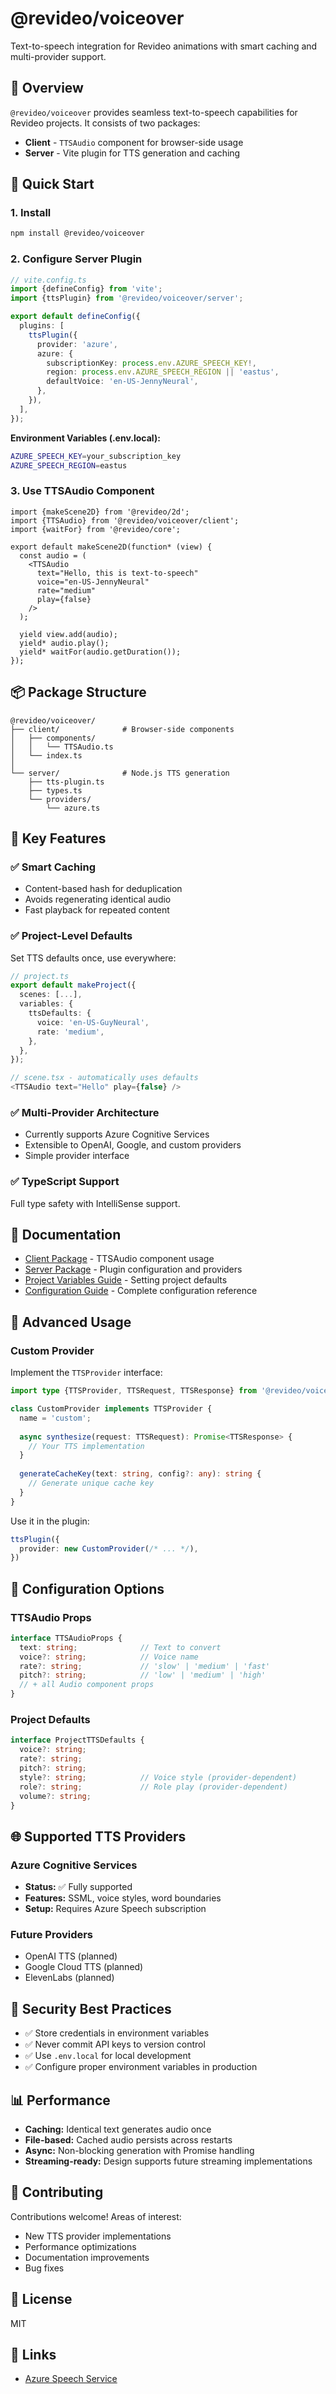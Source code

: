 # @revideo/voiceover

Text-to-speech integration for Revideo animations with smart caching and multi-provider support.

## 🎯 Overview

`@revideo/voiceover` provides seamless text-to-speech capabilities for Revideo projects. It consists of two packages:

- **Client** - `TTSAudio` component for browser-side usage
- **Server** - Vite plugin for TTS generation and caching

## 🚀 Quick Start

### 1. Install

```bash
npm install @revideo/voiceover
```

### 2. Configure Server Plugin

```typescript
// vite.config.ts
import {defineConfig} from 'vite';
import {ttsPlugin} from '@revideo/voiceover/server';

export default defineConfig({
  plugins: [
    ttsPlugin({
      provider: 'azure',
      azure: {
        subscriptionKey: process.env.AZURE_SPEECH_KEY!,
        region: process.env.AZURE_SPEECH_REGION || 'eastus',
        defaultVoice: 'en-US-JennyNeural',
      },
    }),
  ],
});
```

**Environment Variables (.env.local):**
```bash
AZURE_SPEECH_KEY=your_subscription_key
AZURE_SPEECH_REGION=eastus
```

### 3. Use TTSAudio Component

```tsx
import {makeScene2D} from '@revideo/2d';
import {TTSAudio} from '@revideo/voiceover/client';
import {waitFor} from '@revideo/core';

export default makeScene2D(function* (view) {
  const audio = (
    <TTSAudio 
      text="Hello, this is text-to-speech"
      voice="en-US-JennyNeural"
      rate="medium"
      play={false}
    />
  );
  
  yield view.add(audio);
  yield* audio.play();
  yield* waitFor(audio.getDuration());
});
```

## 📦 Package Structure

```
@revideo/voiceover/
├── client/              # Browser-side components
│   ├── components/
│   │   └── TTSAudio.ts
│   └── index.ts
│
└── server/              # Node.js TTS generation
    ├── tts-plugin.ts
    ├── types.ts
    └── providers/
        └── azure.ts
```

## 🎨 Key Features

### ✅ Smart Caching
- Content-based hash for deduplication
- Avoids regenerating identical audio
- Fast playback for repeated content

### ✅ Project-Level Defaults
Set TTS defaults once, use everywhere:

```typescript
// project.ts
export default makeProject({
  scenes: [...],
  variables: {
    ttsDefaults: {
      voice: 'en-US-GuyNeural',
      rate: 'medium',
    },
  },
});

// scene.tsx - automatically uses defaults
<TTSAudio text="Hello" play={false} />
```

### ✅ Multi-Provider Architecture
- Currently supports Azure Cognitive Services
- Extensible to OpenAI, Google, and custom providers
- Simple provider interface

### ✅ TypeScript Support
Full type safety with IntelliSense support.

## 📖 Documentation

- [Client Package](./client/README.md) - TTSAudio component usage
- [Server Package](./server/README.md) - Plugin configuration and providers
- [Project Variables Guide](./docs/PROJECT_VARIABLES.md) - Setting project defaults
- [Configuration Guide](./docs/PROJECT_DEFAULTS_SOLUTION.md) - Complete configuration reference

## 🔧 Advanced Usage

### Custom Provider

Implement the `TTSProvider` interface:

```typescript
import type {TTSProvider, TTSRequest, TTSResponse} from '@revideo/voiceover/server';

class CustomProvider implements TTSProvider {
  name = 'custom';
  
  async synthesize(request: TTSRequest): Promise<TTSResponse> {
    // Your TTS implementation
  }
  
  generateCacheKey(text: string, config?: any): string {
    // Generate unique cache key
  }
}
```

Use it in the plugin:

```typescript
ttsPlugin({
  provider: new CustomProvider(/* ... */),
})
```

## 🎯 Configuration Options

### TTSAudio Props

```typescript
interface TTSAudioProps {
  text: string;              // Text to convert
  voice?: string;            // Voice name
  rate?: string;             // 'slow' | 'medium' | 'fast'
  pitch?: string;            // 'low' | 'medium' | 'high'
  // + all Audio component props
}
```

### Project Defaults

```typescript
interface ProjectTTSDefaults {
  voice?: string;
  rate?: string;
  pitch?: string;
  style?: string;            // Voice style (provider-dependent)
  role?: string;             // Role play (provider-dependent)
  volume?: string;
}
```

## 🌐 Supported TTS Providers

### Azure Cognitive Services
- **Status:** ✅ Fully supported
- **Features:** SSML, voice styles, word boundaries
- **Setup:** Requires Azure Speech subscription

### Future Providers
- OpenAI TTS (planned)
- Google Cloud TTS (planned)
- ElevenLabs (planned)

## 🔐 Security Best Practices

- ✅ Store credentials in environment variables
- ✅ Never commit API keys to version control
- ✅ Use `.env.local` for local development
- ✅ Configure proper environment variables in production

## 📊 Performance

- **Caching:** Identical text generates audio once
- **File-based:** Cached audio persists across restarts
- **Async:** Non-blocking generation with Promise handling
- **Streaming-ready:** Design supports future streaming implementations

## 🤝 Contributing

Contributions welcome! Areas of interest:
- New TTS provider implementations
- Performance optimizations
- Documentation improvements
- Bug fixes

## 📄 License

MIT

## 🔗 Links

- [Azure Speech Service](https://azure.microsoft.com/en-us/services/cognitive-services/speech-services/)
